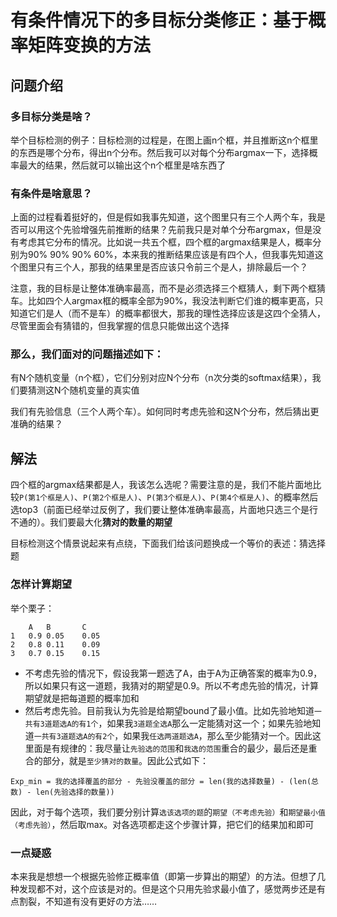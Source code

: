 有条件情况下的多目标分类修正：基于概率矩阵变换的方法
=============

问题介绍
------------
### 多目标分类是啥？
举个目标检测的例子：目标检测的过程是，在图上画n个框，并且推断这n个框里的东西是哪个分布，得出n个分布。然后我可以对每个分布argmax一下，选择概率最大的结果，然后就可以输出这个n个框里是啥东西了

### 有条件是啥意思？
上面的过程看着挺好的，但是假如我事先知道，这个图里只有三个人两个车，我是否可以用这个先验增强先前推断的结果？先前我只是对单个分布argmax，但是没有考虑其它分布的情况。比如说一共五个框，四个框的argmax结果是人，概率分别为90% 90% 90% 60%，本来我的推断结果应该是有四个人，但我事先知道这个图里只有三个人，那我的结果里是否应该只令前三个是人，排除最后一个？

注意，我的目标是让整体准确率最高，而不是必须选择三个框猜人，剩下两个框猜车。比如四个人argmax框的概率全部为90%，我没法判断它们谁的概率更高，只知道它们是人（而不是车）的概率都很大，那我的理性选择应该是这四个全猜人，尽管里面会有猜错的，但我掌握的信息只能做出这个选择

### 那么，我们面对的问题描述如下：
有N个随机变量（n个框），它们分别对应N个分布（n次分类的softmax结果），我们要猜测这N个随机变量的真实值

我们有先验信息（三个人两个车）。如何同时考虑先验和这N个分布，然后猜出更准确的结果？

解法
--------
四个框的argmax结果都是人，我该怎么选呢？需要注意的是，我们不能片面地比较`P(第1个框是人)`、`P(第2个框是人)`、`P(第3个框是人)`、`P(第4个框是人)`、的概率然后选top3（前面已经举过反例了，我们要让整体准确率最高，片面地只选三个是行不通的）。我们要最大化**猜对的数量的期望**

目标检测这个情景说起来有点绕，下面我们给该问题换成一个等价的表述：猜选择题

### 怎样计算期望
举个栗子：
```
    A   B       C
1   0.9 0.05    0.05
2   0.8 0.11    0.09
3   0.7 0.15    0.15
```
* 不考虑先验的情况下，假设我第一题选了A，由于A为正确答案的概率为0.9，所以如果只有这一道题，我猜对的期望是0.9。所以不考虑先验的情况，计算期望就是把每道题的概率加和
* 然后考虑先验。目前我认为先验是给期望bound了最小值。比如先验地知道`一共有3道题选A的有1个`，如果我`3道题全选A`那么一定能猜对这一个；如果先验地知道`一共有3道题选A的有2个`，如果我`任选两道题选A`，那么至少能猜对一个。因此这里面是有规律的：我尽量让`先验选的范围`和`我选的范围`重合的最少，最后还是重合的部分，就是`至少猜对的数量`。因此公式如下：
```
Exp_min = 我的选择覆盖的部分 - 先验没覆盖的部分 = len(我的选择数量) - (len(总数) - len(先验选择的数量))
```
因此，对于每个选项，我们要分别计算`选该选项的题`的`期望（不考虑先验）`和`期望最小值（考虑先验）`，然后取max。对各选项都走这个步骤计算，把它们的结果加和即可

### 一点疑惑
本来我是想想一个根据先验修正概率值（即第一步算出的期望）的方法。但想了几种发现都不对，这个应该是对的。但是这个只用先验求最小值了，感觉两步还是有点割裂，不知道有没有更好の方法……